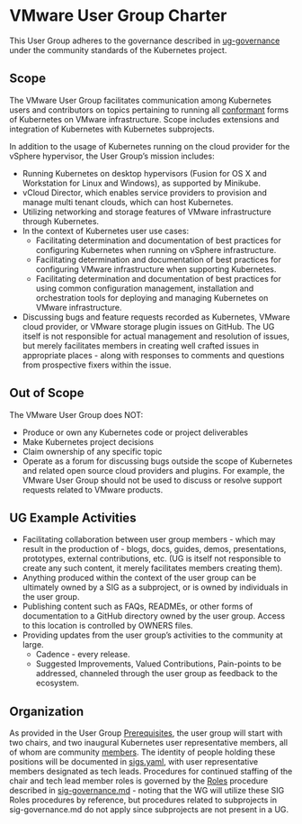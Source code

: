 # VMware User Group Charter

This User Group adheres to the governance described in [ug-governance] under the community standards of the Kubernetes project.

## Scope
The VMware User Group facilitates communication among Kubernetes users and contributors on topics pertaining to running all [conformant] forms of Kubernetes on VMware infrastructure. Scope includes extensions and integration of Kubernetes with Kubernetes subprojects.

In addition to the usage of Kubernetes running on the cloud provider for the vSphere hypervisor, the User Group’s mission includes:

- Running Kubernetes on desktop hypervisors (Fusion for OS X and Workstation for Linux and Windows), as supported by Minikube.
- vCloud Director, which enables service providers to provision and manage multi tenant clouds, which can host Kubernetes.
- Utilizing networking and storage features of VMware infrastructure through Kubernetes.
- In the context of Kubernetes user use cases:
  - Facilitating determination and documentation of best practices for configuring Kubernetes when running on vSphere infrastructure.
  - Facilitating determination and documentation of best practices for configuring VMware infrastructure when supporting Kubernetes.
  - Facilitating determination and documentation of best practices for using common configuration management, installation and orchestration tools for deploying and managing Kubernetes on VMware infrastructure.
- Discussing bugs and feature requests recorded as Kubernetes, VMware cloud provider, or VMware storage plugin issues on GitHub. The UG itself is not responsible for actual management and resolution of issues, but merely facilitates members in creating well crafted issues in appropriate places - along with responses to comments and questions from prospective fixers within the issue.   

## Out of Scope
The VMware User Group does NOT:
- Produce or own any Kubernetes code or project deliverables
- Make Kubernetes project decisions
- Claim ownership of any specific topic
- Operate as a forum for discussing bugs outside the scope of Kubernetes and related open source cloud providers and plugins. For example, the VMware User Group should not be used to discuss or resolve support requests related to VMware products.
 
## UG Example Activities
- Facilitating collaboration between user group members - which may result in the production of - blogs, docs, guides, demos, presentations, prototypes, external contributions, etc. (UG is itself not responsible to create any such content, it merely facilitates members creating them).
- Anything produced within the context of the user group can be ultimately owned by a SIG as a subproject, or is owned by individuals in the user group.
- Publishing content such as FAQs, READMEs, or other forms of documentation to a GitHub directory owned by the user group. Access to this location is controlled by OWNERS files.
- Providing updates from the user group’s activities to the community at large.
  - Cadence - every release.
  - Suggested Improvements, Valued Contributions, Pain-points to be addressed, channeled through the user group as feedback to the ecosystem.

## Organization
As provided in the User Group [Prerequisites], the user group will start with two chairs, and two inaugural Kubernetes user representative members, all of whom are community [members]. The identity of people holding these positions will be documented in [sigs.yaml], with user representative members designated as tech leads. Procedures for continued staffing of the chair and tech lead member roles is governed by the [Roles] procedure described in [sig-governance.md] - noting that the WG will utilize these SIG Roles procedures by reference, but procedures related to subprojects in sig-governance.md do not apply since subprojects are not present in a UG.

[ug-governance]: ../committee-steering/governance/ug-governance.md
[conformant]: https://www.cncf.io/certification/software-conformance/
[Prerequisites]: ../sig-wg-lifecycle.md#prerequisites-for-a-ug
[members]: ../community-membership.md
[sigs.yaml]: ../sigs.yaml
[Roles]: ../committee-steering/governance/sig-governance.md#roles
[sig-governance.md]: ../committee-steering/governance/sig-governance.md